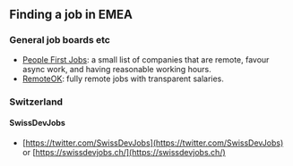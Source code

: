 ## Finding a job in EMEA

### General job boards etc

* [People First Jobs](https://peoplefirstjobs.com/): a small list of companies that are remote, favour async work, and having reasonable working hours.
* [RemoteOK](https://remoteok.com): fully remote jobs with transparent salaries.

### Switzerland 

#### SwissDevJobs

* [https://twitter.com/SwissDevJobs](https://twitter.com/SwissDevJobs) or [https://swissdevjobs.ch/](https://swissdevjobs.ch/)
